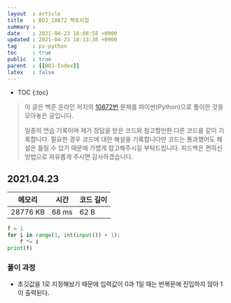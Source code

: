 ```yaml
---
layout  : article
title   : BOJ_10872 팩토리얼
summary : 
date    : 2021-04-23 18:08:58 +0900
updated : 2021-04-23 18:13:38 +0900
tag     : ps-python
toc     : true
public  : true
parent  : [[BOJ-Index]]
latex   : false
---
```

* TOC
{:toc}

>이 글은 백준 온라인 저지의 [10872번](https://www.acmicpc.net/problem/10872) 문제를 파이썬(Python)으로 풀이한 것을 모아놓은 글입니다.
>
> 일종의 연습 기록이며 제가 정답을 받은 코드와 참고할만한 다른 코드를 같이 기록합니다. 필요한 경우 코드에 대한 해설을 기록합니다만 코드는 통과했어도 해설은 틀릴 수 있기 때문에 가볍게 참고해주시길 부탁드립니다. 피드백은 편하신 방법으로 자유롭게 주시면 감사하겠습니다.

## 2021.04.23

| 메모리    | 시간  | 코드 길이 |
| --------- | ----- | --------- |
| 28776 KB  | 68 ms | 62 B      |

```python
f = 1
for i in range(1, int(input()) + 1):
    f *= i
print(f)
```

### 풀이 과정

* 초깃값을 1로 지정해놨기 때문에 입력값이 0과 1일 때는 반복문에 진입하지 않아 1이 출력된다.
